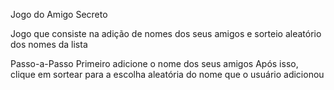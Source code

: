 Jogo do Amigo Secreto

Jogo que consiste na adição de nomes dos seus amigos e sorteio aleatório dos nomes da lista

Passo-a-Passo
Primeiro adicione o nome dos seus amigos
Após isso, clique em sortear para a escolha aleatória do nome que o usuário adicionou


